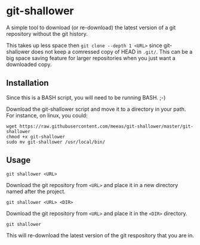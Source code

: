 # git-shallower

A simple tool to download (or re-download) the latest version of a git repository without the git history.

This takes up less space then `git clone --depth 1 <URL>` since git-shallower does not keep a comressed copy of HEAD in `.git/`.  This can be a big space saving feature for larger repositories when you just want a downloaded copy.

## Installation

Since this is a BASH script, you will need to be running BASH.  ;-)

Download the git-shallower script and move it to a directory in your path.  For instance, on linux, you could:

```
wget https://raw.githubusercontent.com/meeas/git-shallower/master/git-shallower
chmod +x git-shallower
sudo mv git-shallower /usr/local/bin/
```

## Usage

`git shallower <URL>`

Download the git repository from `<URL>` and place it in a new directory named after the project.
  
`git shallower <URL> <DIR>`

Download the git repository from `<URL>` and place it in the `<DIR>` directory.
  
`git shallower`

This will re-download the latest version of the git respository that you are in.
